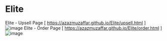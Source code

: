 # Elite
Elite - Upsell Page [ https://azazmuzaffar.github.io/Elite/upsell.html ]
![image](https://user-images.githubusercontent.com/64412852/143666540-4c7b584c-c6c3-4079-8028-6b0aa410cb46.png)
Elite - Order Page [ https://azazmuzaffar.github.io/Elite/order.html ]
![image](https://user-images.githubusercontent.com/64412852/143666540-4c7b584c-c6c3-4079-8028-6b0aa410cb46.png)
